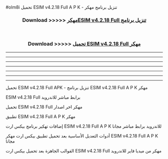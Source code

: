 #olm8i تحميل ESIM v4.2.18 Full  A P K - تنزيل برنامج مهكر



<div align="center">
<h3>Download >>>>> <a href="https://runaway1.web.app/?sq=ESIM v4.2.18 Full ">مهكرESIM v4.2.18 Full  تنزيل برنامج</a></h3><br>

<h3>Download >>>>> <a href="https://runaway1.web.app/?sq=ESIM v4.2.18 Full ">تحميل ESIM v4.2.18 Full  مهكر</a></h3>
</div>


----------------------------------------------------------

----------------------------------------------------------

----------------------------------------------------------

----------------------------------------------------------

----------------------------------------------------------

----------------------------------------------------------

----------------------------------------------------------

تحميل ESIM v4.2.18 Full  APK - تنزيل برنامج ESIM v4.2.18 Full  A P K مهكر

ESIM v4.2.18 Full  برابط مباشر للاندرويد

تحميل ESIM v4.2.18 Full  مهكر اخر اصدار

تطبيق ESIM v4.2.18 Full  A P K مهكر

إضافات تهكير برنامج بيكس ارت ESIM v4.2.18 Full  A P K للاندرويد برابط مباشر مجانا

أدوات التعديل الأساسية بعد تحميل تطبيق بيكس ارت مهكر ESIM v4.2.18 Full  A P K مجانا

القوالب الجاهزة بعد تحميل بيكس ارت ESIM v4.2.18 Full  مهكر من ميديا فاير للاندرويد


